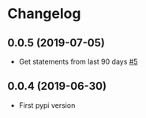 Changelog
=========

0.0.5 (2019-07-05)
------------
- Get statements from last 90 days [#5](https://github.com/Lrcezimbra/itau/issues/5)


0.0.4 (2019-06-30)
------------
- First pypi version
